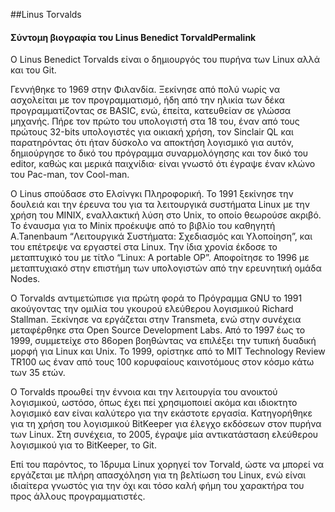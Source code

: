 ##Linus Torvalds
#### Σύντομη βιογραφία του Linus Benedict TorvaldPermalink
Ο Linus Benedict Torvalds είναι ο δημιουργός του πυρήνα των Linux αλλά και του Git.

Γεννήθηκε το 1969 στην Φιλανδία. Ξεκίνησε από πολύ νωρίς να ασχολείται με τον προγραμματισμό, ήδη από την ηλικία των δέκα προγραμματίζοντας σε BASIC, ενώ, έπείτα, κατευθείαν σε γλώσσα μηχανής. Πήρε τον πρώτο του υπολογιστή στα 18 του, έναν από τους πρώτους 32-bits υπολογιστές για οικιακή χρήση, τον Sinclair QL και παρατηρόντας ότι ήταν δύσκολο να αποκτήση λογισμικό για αυτόν, δημιούργησε το δικό του πρόγραμμα συναρμολόγησης και τον δικό του editor, καθώς και μερικά παιχνίδια· είναι γνωστό ότι έγραψε έναν κλώνο του Pac-man, τον Cool-man.

O Linus σπούδασε στο Ελσίνγκι Πληροφορική. Το 1991 ξεκίνησε την δουλειά και την έρευνα του για τα λειτουργικά συστήματα Linux με την χρήση του MINIX, εναλλακτική λύση στο Unix, το οποίο θεωρούσε ακριβό. Το έναυσμα για το Minix προέκυψε από το βιβλίο του καθηγητή A.Tanenbaum “Λειτουργικά Συστήματα: Σχεδιασμός και Υλοποίηση”, και του επέτρεψε να εργαστεί στα Linux. Την ίδια χρονία έκδοσε το μεταπτυχικό του με τίτλο “Linux: A portable OP”. Αποφοίτησε το 1996 με μεταπτυχιακό στην επιστήμη των υπολογιστών από την ερευνητική ομάδα Nodes.

Ο Torvalds αντιμετώπισε για πρώτη φορά το Πρόγραμμα GNU το 1991 ακούγοντας την ομιλία του γκουρού ελεύθερου λογισμικού Richard Stallman. Ξεκίνησε να εργάζεται στην Transmeta, ενώ στην συνέχεια μεταφέρθηκε στα Open Source Development Labs. Από το 1997 έως το 1999, συμμετείχε στο 86open βοηθώντας να επιλέξει την τυπική δυαδική μορφή για Linux και Unix. Το 1999, ορίστηκε από το MIT Technology Review TR100 ως έναν από τους 100 κορυφαίους καινοτόμους στον κόσμο κάτω των 35 ετών.

Ο Torvalds προωθεί την έννοια και την λειτουργία του ανοικτού λογισμικού, ωστόσο, όπως έχει πεί χρησιμοποιεί ακόμα και ιδιοκτητο λογισμικό εαν είναι καλύτερο για την εκάστοτε εργασία. Κατηγορήθηκε για τη χρήση του λογισμικού BitKeeper για έλεγχο εκδόσεων στον πυρήνα των Linux. Στη συνέχεια, το 2005, έγραψε μία αντικατάσταση ελεύθερου λογισμικού για το BitKeeper, το Git.

Επί του παρόντος, το Ίδρυμα Linux χορηγεί τον Torvald, ώστε να μπορεί να εργάζεται με πλήρη απασχόληση για τη βελτίωση του Linux, ενώ είναι ιδιαίτερα γνωστός για την όχι και τόσο καλή φήμη του χαρακτήρα του προς άλλους προγραμματιστές.
